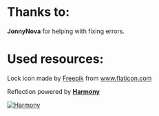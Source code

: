 # Thanks to:
**JonnyNova** for helping with fixing errors.

# Used resources:
Lock icon made by [Freepik](https://www.flaticon.com/authors/freepik) from www.flaticon.com 

Reflection powered by **[Harmony](https://github.com/pardeike/Harmony/wiki)**

[![Harmony](https://camo.githubusercontent.com/074bf079275fa90809f51b74e9dd0deccc70328f/68747470733a2f2f7332342e706f7374696d672e6f72672f3538626c31727a33392f6c6f676f2e706e67)](https://github.com/pardeike/Harmony/wiki)
